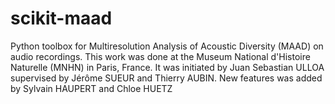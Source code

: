 # scikit-maad
Python toolbox for Multiresolution Analysis of Acoustic Diversity (MAAD) on audio recordings.
This work was done at the Museum National d'Histoire Naturelle (MNHN) in Paris, France.
It was initiated by Juan Sebastian ULLOA supervised by Jérôme SUEUR and Thierry AUBIN.
New features was added by Sylvain HAUPERT and Chloe HUETZ
